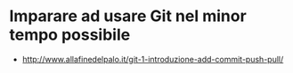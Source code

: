 # Imparare ad usare Git nel minor tempo possibile

- http://www.allafinedelpalo.it/git-1-introduzione-add-commit-push-pull/

